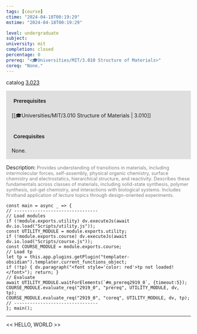 ```yaml
---
tags: [course]
ctime: "2024-04-18T00:19:29"
mstime: "2024-04-18T00:19:29"

level: undergraduate
subject: 
university: mit
completion: closed
percentage: 0
prereq: "<🎓Universities/MIT/3.010 Structure of Materials>"
coreq: "None."
---
```


catalog [3.023](http://student.mit.edu/catalog/m3a.html#3.023)

<span style="display: block; padding: 15px; background-color: rgb(100, 100, 100, 0.2);"><font id="m_prereq2919_0" style="display: block; font-family: Arial, sans-serif; font-weight: bold; padding: 5px">Prerequisites</font><br><span id="prereq2919_0">[[🎓Universities/MIT/3.010 Structure of Materials | 3.010]]</span></span>
<span style="display: block; padding: 15px; background-color: rgb(100, 100, 100, 0.2);"><font id="m_coreq2919_0" style="display: block; font-family: Arial, sans-serif; font-weight: bold; padding: 5px">Corequisites</font><br><span id="coreq2919_0">None.</span></span>

<font style="">Description:</font>
<font style="color: grey; font-size: 0.8rem;">Provides understanding of transitions in materials, including intermolecular forces, self-assembly, physical organic chemistry, surface chemistry and electrostatics, hierarchical structure, and reactivity. Describes these fundamentals across classes of materials, including solid-state synthesis, polymer synthesis, sol-gel chemistry, and interactions with biological systems. Includes firsthand application of lecture topics through design-oriented experiments.</font>

```dataviewjs
const main = async _ => {
// --------------------------------
// Load modules
if (!module.exports.utility) dv.executeJs(await dv.io.load("Scripts/utility.js"));
const UTILITY_MODULE = module.exports.utility;
if (!module.exports.course) dv.executeJs(await dv.io.load("Scripts/course.js"));
const COURSE_MODULE = module.exports.course;
// Load tp
let tp = this.app.plugins.getPlugin("templater-obsidian").templater.current_functions_object;
if (!tp) { dv.paragraph("<font style='color: red'>tp not loaded!</font>"); return; }
// Evaluate
await UTILITY_MODULE.waitForElements(`#m_prereq2919_0`, {timeout:5});
COURSE_MODULE.evaluate_req("2919_0", "prereq", UTILITY_MODULE, dv, tp);
COURSE_MODULE.evaluate_req("2919_0", "coreq", UTILITY_MODULE, dv, tp);
// --------------------------------
}; main();
```

---

<< HELLO, WORLD >>
